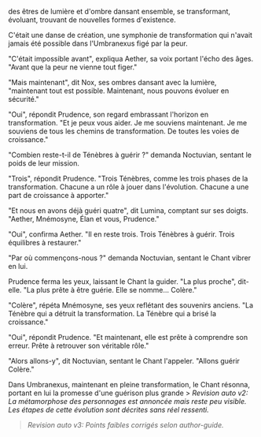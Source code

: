 des êtres de lumière et d'ombre
dansant ensemble,
se transformant,
évoluant,
trouvant de nouvelles formes
d'existence.

C'était une danse de création,
une symphonie de transformation
qui n'avait jamais été possible
dans l'Umbranexus figé par la peur.

"C'était impossible avant",
expliqua Aether,
sa voix portant l'écho des âges.
"Avant que la peur
ne vienne tout figer."

"Mais maintenant",
dit Nox,
ses ombres dansant avec la lumière,
"maintenant tout est possible.
Maintenant,
nous pouvons évoluer en sécurité."

"Oui",
répondit Prudence,
son regard embrassant
l'horizon en transformation.
"Et je peux vous aider.
Je me souviens maintenant.
Je me souviens de tous les chemins
de transformation.
De toutes les voies de croissance."

"Combien reste-t-il
de Ténèbres à guérir ?"
demanda Noctuvian,
sentant le poids de leur mission.

"Trois",
répondit Prudence.
"Trois Ténèbres,
comme les trois phases
de la transformation.
Chacune a un rôle à jouer
dans l'évolution.
Chacune a une part de croissance
à apporter."

"Et nous en avons déjà guéri quatre",
dit Lumina,
comptant sur ses doigts.
"Aether, Mnémosyne, Élan
et vous, Prudence."

"Oui",
confirma Aether.
"Il en reste trois.
Trois Ténèbres à guérir.
Trois équilibres à restaurer."

"Par où commençons-nous ?"
demanda Noctuvian,
sentant le Chant vibrer en lui.

Prudence ferma les yeux,
laissant le Chant la guider.
"La plus proche",
dit-elle.
"La plus prête à être guérie.
Elle se nomme... Colère."

"Colère",
répéta Mnémosyne,
ses yeux reflétant
des souvenirs anciens.
"La Ténèbre qui a détruit
la transformation.
La Ténèbre qui a brisé
la croissance."

"Oui",
répondit Prudence.
"Et maintenant,
elle est prête à comprendre
son erreur.
Prête à retrouver
son véritable rôle."

"Alors allons-y",
dit Noctuvian,
sentant le Chant l'appeler.
"Allons guérir Colère."

Dans Umbranexus,
maintenant en pleine transformation,
le Chant résonna,
portant en lui la promesse
d'une guérison plus grande > _Revision auto v2: La métamorphose des personnages est annoncée mais reste peu visible. Les étapes de cette évolution sont décrites sans réel ressenti._
> _Revision auto v3: Points faibles corrigés selon author-guide._
